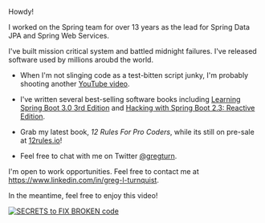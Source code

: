 Howdy!

I worked on the Spring team for over 13 years as the lead for Spring Data JPA and Spring Web Services.

I've built mission critical system and battled midnight failures. I've released software used by millions aroubd the world.

* When I'm not slinging code as a test-bitten script junky, I'm probably shooting another [YouTube video](https://youtube.com/@ProCoderIO). 

* I've written several best-selling software books including [Learning Spring Boot 3.0 3rd Edition](https://springbootlearning.com/book) and [Hacking with Spring Boot 2.3: Reactive Edition](https://www.amazon.com/dp/B086722L4L).

* Grab my latest book, _12 Rules For Pro Coders_, while its still on pre-sale at [12rules.io](https://12rules.io)!

* Feel free to chat with me on Twitter [@gregturn](https://twitter.com/gregturn).

I'm open to work opportunities. Feel free to contact me at https://www.linkedin.com/in/greg-l-turnquist. 

In the meantime, feel free to enjoy this video!

[![SECRETS to FIX BROKEN code](https://img.youtube.com/vi/pgSyBLk-dzQ/0.jpg)](https://www.youtube.com/watch?v=pgSyBLk-dzQ)
